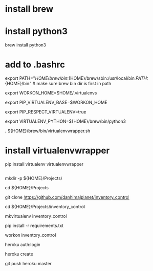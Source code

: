 # install brew

##

# install python3

brew install python3

##

# add to .bashrc

export PATH="${HOME}/brew/bin:${HOME}/brew/sbin:/usr/local/bin:${PATH}:${HOME}/bin" # make sure brew bin dir is first in path

export WORKON_HOME=$HOME/.virtualenvs                 

export PIP_VIRTUALENV_BASE=$WORKON_HOME               

export PIP_RESPECT_VIRTUALENV=true                    

export VIRTUALENV_PYTHON=${HOME}/brew/bin/python3     

. ${HOME}/brew/bin/virtualenvwrapper.sh               

##

# install virtualenvwrapper

pip install virtualenv virtualenvwrapper

## 

mkdir -p ${HOME}/Projects/

cd ${HOME}/Projects

git clone https://github.com/danhimalplanet/inventory_control

cd ${HOME}/Projects/inventory_control  

mkvirtualenv inventory_control

pip install -r requirements.txt

workon inventory_control

heroku auth:login

heroku create

git push heroku master

